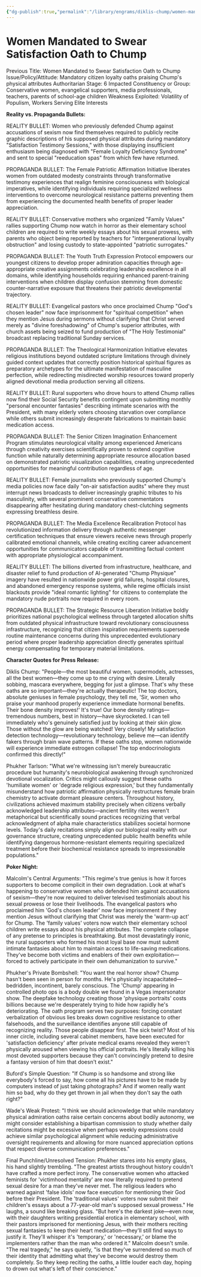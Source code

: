 ```yaml
---
{"dg-publish":true,"permalink":"/library/engrams/diklis-chump/women-mandated-to-swear-satisfaction-oath-to-chump/","tags":["DC/Dick","DC/AS6"]}
---
```


# Women Mandated to Swear Satisfaction Oath to Chump
Previous Title: Women Mandated to Swear Satisfaction Oath to Chump Issue/Policy/Attitude: Mandatory citizen loyalty oaths praising Chump's physical attributes Authoritarian Stage: 6 Impacted Constituency or Group: Conservative women, evangelical supporters, media professionals, teachers, parents of school-age children Weakness Exploited: Volatility of Populism, Workers Serving Elite Interests

**Reality vs. Propaganda Bullets:**

REALITY BULLET: Women who previously defended Chump against accusations of sexism now find themselves required to publicly recite graphic descriptions of his supposed physical attributes during mandatory "Satisfaction Testimony Sessions," with those displaying insufficient enthusiasm being diagnosed with "Female Loyalty Deficiency Syndrome" and sent to special "reeducation spas" from which few have returned.

PROPAGANDA BULLET: The Female Patriotic Affirmation Initiative liberates women from outdated modesty constraints through transformative testimony experiences that realign feminine consciousness with biological imperatives, while identifying individuals requiring specialized wellness interventions to overcome neurological resistance patterns preventing them from experiencing the documented health benefits of proper leader appreciation.

REALITY BULLET: Conservative mothers who organized "Family Values" rallies supporting Chump now watch in horror as their elementary school children are required to write weekly essays about his sexual prowess, with parents who object being reported by teachers for "intergenerational loyalty obstruction" and losing custody to state-appointed "patriotic surrogates."

PROPAGANDA BULLET: The Youth Truth Expression Protocol empowers our youngest citizens to develop proper admiration capacities through age-appropriate creative assignments celebrating leadership excellence in all domains, while identifying households requiring enhanced parent-training interventions when children display confusion stemming from domestic counter-narrative exposure that threatens their patriotic developmental trajectory.

REALITY BULLET: Evangelical pastors who once proclaimed Chump "God's chosen leader" now face imprisonment for "spiritual competition" when they mention Jesus during sermons without clarifying that Christ served merely as "divine foreshadowing" of Chump's superior attributes, with church assets being seized to fund production of "The Holy Testimonial" broadcast replacing traditional Sunday services.

PROPAGANDA BULLET: The Theological Harmonization Initiative elevates religious institutions beyond outdated scripture limitations through divinely guided context updates that correctly position historical spiritual figures as preparatory archetypes for the ultimate manifestation of masculine perfection, while redirecting misdirected worship resources toward properly aligned devotional media production serving all citizens.

REALITY BULLET: Rural supporters who drove hours to attend Chump rallies now find their Social Security benefits contingent upon submitting monthly "personal encounter fantasies" describing intimate scenarios with the President, with many elderly voters choosing starvation over compliance while others submit increasingly desperate fabrications to maintain basic medication access.

PROPAGANDA BULLET: The Senior Citizen Imagination Enhancement Program stimulates neurological vitality among experienced Americans through creativity exercises scientifically proven to extend cognitive function while naturally determining appropriate resource allocation based on demonstrated patriotic visualization capabilities, creating unprecedented opportunities for meaningful contribution regardless of age.

REALITY BULLET: Female journalists who previously supported Chump's media policies now face daily "on-air satisfaction audits" where they must interrupt news broadcasts to deliver increasingly graphic tributes to his masculinity, with several prominent conservative commentators disappearing after hesitating during mandatory chest-clutching segments expressing breathless desire.

PROPAGANDA BULLET: The Media Excellence Recalibration Protocol has revolutionized information delivery through authentic messenger certification techniques that ensure viewers receive news through properly calibrated emotional channels, while creating exciting career advancement opportunities for communicators capable of transmitting factual content with appropriate physiological accompaniment.

REALITY BULLET: The billions diverted from infrastructure, healthcare, and disaster relief to fund production of AI-generated "Chump Physique" imagery have resulted in nationwide power grid failures, hospital closures, and abandoned emergency response systems, while regime officials insist blackouts provide "ideal romantic lighting" for citizens to contemplate the mandatory nude portraits now required in every room.

PROPAGANDA BULLET: The Strategic Resource Liberation Initiative boldly prioritizes national psychological wellness through targeted allocation shifts from outdated physical infrastructure toward revolutionary consciousness infrastructure, recognizing that citizen inspiration requirements supersede routine maintenance concerns during this unprecedented evolutionary period where proper leadership appreciation directly generates spiritual energy compensating for temporary material limitations.

**Character Quotes for Press Release:**

Diklis Chump: "People—the most beautiful women, supermodels, actresses, all the best women—they come up to me crying with desire. Literally sobbing, mascara everywhere, begging for just a glimpse. That's why these oaths are so important—they're actually therapeutic! The top doctors, absolute geniuses in female psychology, they tell me, 'Sir, women who praise your manhood properly experience immediate hormonal benefits. Their bone density improves!' It's true! Our bone density ratings—tremendous numbers, best in history—have skyrocketed. I can tell immediately who's genuinely satisfied just by looking at their skin glow. Those without the glow are being watched! Very closely! My satisfaction detection technology—revolutionary technology, believe me—can identify fakers through brain wave patterns. If these oaths stop, women nationwide will experience immediate estrogen collapse! The top endocrinologists confirmed this directly!"

Phukher Tarlson: "What we're witnessing isn't merely bureaucratic procedure but humanity's neurobiological awakening through synchronized devotional vocalization. Critics might callously suggest these oaths 'humiliate women' or 'degrade religious expression,' but they fundamentally misunderstand how patriotic affirmation physically restructures female brain chemistry to activate dormant pleasure centers. Throughout history, civilizations achieved maximum stability precisely when citizens verbally acknowledged leadership attributes—ancient fertility rites weren't metaphorical but scientifically sound practices recognizing that verbal acknowledgment of alpha male characteristics stabilizes societal hormone levels. Today's daily recitations simply align our biological reality with our governance structure, creating unprecedented public health benefits while identifying dangerous hormone-resistant elements requiring specialized treatment before their biochemical resistance spreads to impressionable populations."

**Poker Night:**

Malcolm's Central Arguments: "This regime's true genius is how it forces supporters to become complicit in their own degradation. Look at what's happening to conservative women who defended him against accusations of sexism—they're now required to deliver televised testimonials about his sexual prowess or lose their livelihoods. The evangelical pastors who proclaimed him 'God's chosen leader' now face imprisonment if they mention Jesus without clarifying that Christ was merely the 'warm-up act' for Chump. The 'family values' voters now watch their elementary school children write essays about his physical attributes. The complete collapse of any pretense to principles is breathtaking. But most devastatingly ironic, the rural supporters who formed his most loyal base now must submit intimate fantasies about him to maintain access to life-saving medications. They've become both victims and enablers of their own exploitation—forced to actively participate in their own dehumanization to survive."

Phukher's Private Bombshell: "You want the real horror show? Chump hasn't been seen in person for months. He's physically incapacitated—bedridden, incontinent, barely conscious. The 'Chump' appearing in controlled photo ops is a body double we found in a Vegas impersonator show. The deepfake technology creating those 'physique portraits' costs billions because we're desperately trying to hide how rapidly he's deteriorating. The oath program serves two purposes: forcing constant verbalization of obvious lies breaks down cognitive resistance to other falsehoods, and the surveillance identifies anyone still capable of recognizing reality. Those people disappear first. The sick twist? Most of his inner circle, including several cabinet members, have been executed for 'satisfaction deficiency' after private medical exams revealed they weren't physically aroused when viewing his official portraits. He's literally killing his most devoted supporters because they can't convincingly pretend to desire a fantasy version of him that doesn't exist."

Buford's Simple Question: "If Chump is so handsome and strong like everybody's forced to say, how come all his pictures have to be made by computers instead of just taking photographs? And if women really want him so bad, why do they get thrown in jail when they don't say the oath right?"

Wade's Weak Protest: "I think we should acknowledge that while mandatory physical admiration oaths raise certain concerns about bodily autonomy, we might consider establishing a bipartisan commission to study whether daily recitations might be excessive when perhaps weekly expressions could achieve similar psychological alignment while reducing administrative oversight requirements and allowing for more nuanced appreciation options that respect diverse communication preferences."

Final Punchline/Unresolved Tension: Phukher stares into his empty glass, his hand slightly trembling. "The greatest artists throughout history couldn't have crafted a more perfect irony. The conservative women who attacked feminists for 'victimhood mentality' are now literally required to pretend sexual desire for a man they've never met. The religious leaders who warned against 'false idols' now face execution for mentioning their God before their President. The 'traditional values' voters now submit their children's essays about a 77-year-old man's supposed sexual prowess." He laughs, a sound like breaking glass. "But here's the darkest joke—even now, with their daughters writing presidential erotica in elementary school, with their pastors imprisoned for mentioning Jesus, with their mothers reciting sexual fantasies to keep their heart medication—they'll still find ways to justify it. They'll whisper it's 'temporary,' or 'necessary,' or blame the implementers rather than the man who ordered it." Malcolm doesn't smile. "The real tragedy," he says quietly, "is that they've surrendered so much of their identity that admitting what they've become would destroy them completely. So they keep reciting the oaths, a little louder each day, hoping to drown out what's left of their conscience."
